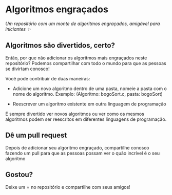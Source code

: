 # Algoritmos engraçados

_Um repositório com um monte de algoritmos engraçados, amigável para iniciantes :sparkles:_

## Algoritmos são divertidos, certo?

Então, por que não adicionar os algoritmos mais engraçados neste repositório? Podemos compartilhar com todo o mundo para que as pessoas se divirtam conosco!

Você pode contribuir de duas maneiras:

- Adicione um novo algoritmo dentro de uma pasta, nomeie a pasta com o nome do algoritmo. Exemplo: (Algoritmo: bogoSort.c, pasta: bogoSort)

- Reescrever um algoritmo existente em outra linguagem de programação

É sempre divertido ver novos algoritmos ou ver como os mesmos algoritmos podem ser reescritos em diferentes linguagens de programação.

## Dê um pull request

Depois de adicionar seu algoritmo engraçado, compartilhe conosco fazendo um pull para que as pessoas possam ver o quão incrível é o seu algoritmo

## Gostou?

Deixe um :star: no repositório e compartilhe com seus amigos!